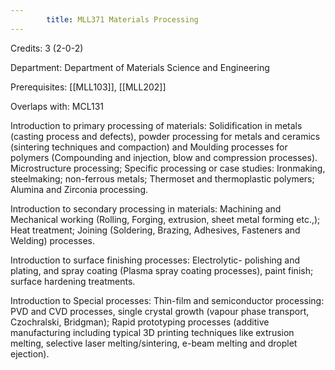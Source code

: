 ```yaml
---
        title: MLL371 Materials Processing
---
```

Credits: 3 (2-0-2)

Department: Department of Materials Science and Engineering

Prerequisites: [[MLL103]], [[MLL202]]

Overlaps with: MCL131

Introduction to primary processing of materials: Solidification in metals (casting process and defects), powder processing for metals and ceramics (sintering techniques and compaction) and Moulding processes for polymers (Compounding and injection, blow and compression processes). Microstructure processing; Specific processing or case studies: Ironmaking, steelmaking; non-ferrous metals; Thermoset and thermoplastic polymers; Alumina and Zirconia processing.

Introduction to secondary processing in materials: Machining and Mechanical working (Rolling, Forging, extrusion, sheet metal forming etc.,); Heat treatment; Joining (Soldering, Brazing, Adhesives, Fasteners and Welding) processes.

Introduction to surface finishing processes: Electrolytic- polishing and plating, and spray coating (Plasma spray coating processes), paint finish; surface hardening treatments.

Introduction to Special processes: Thin-film and semiconductor processing: PVD and CVD processes, single crystal growth (vapour phase transport, Czochralski, Bridgman); Rapid prototyping processes (additive manufacturing including typical 3D printing techniques like extrusion melting, selective laser melting/sintering, e-beam melting and droplet ejection).